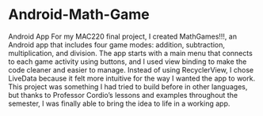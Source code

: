 # Android-Math-Game
Android App
For my MAC220 final project, I created MathGames!!!, an Android app that includes four game modes: addition, subtraction, multiplication, and division. The app starts with a main menu that connects to each game activity using buttons, and I used view binding to make the code cleaner and easier to manage. Instead of using RecyclerView, I chose LiveData because it felt more intuitive for the way I wanted the app to work. This project was something I had tried to build before in other languages, but thanks to Professor Cordio’s lessons and examples throughout the semester, I was finally able to bring the idea to life in a working app.
